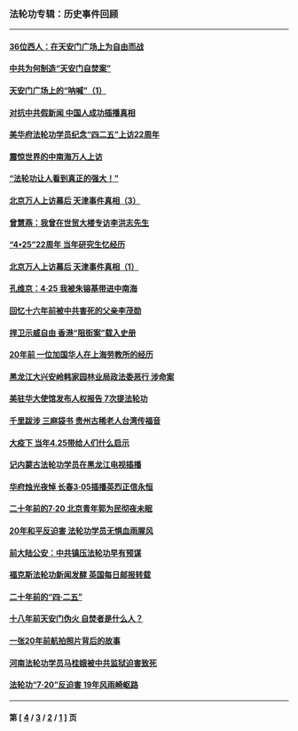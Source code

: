 ### 法轮功专辑：历史事件回顾
---
#### [36位西人：在天安门广场上为自由而战](../../pages/nf5793/n13390029.md?04130430) 
#### [中共为何制造“天安门自焚案”](../../pages/nf5793/n13183270.md?04130430) 
#### [天安门广场上的“呐喊”（1）](../../pages/nf5793/n13105277.md?04130430) 
#### [对抗中共假新闻 中国人成功插播真相](../../pages/nf5793/n12910618.md?04130430) 
#### [美华府法轮功学员纪念“四二五”上访22周年](../../pages/nf5793/n12904445.md?04130430) 
#### [震惊世界的中南海万人上访](../../pages/nf5793/n12903976.md?04130430) 
#### [“法轮功让人看到真正的强大！”](../../pages/nf5793/n12903195.md?04130430) 
#### [北京万人上访幕后 天津事件真相（3）](../../pages/nf5793/n12902807.md?04130430) 
#### [曾慧燕：我曾在世贸大楼专访李洪志先生](../../pages/nf5793/n12898729.md?04130430) 
#### [“4•25”22周年 当年研究生忆经历](../../pages/nf5793/n12894152.md?04130430) 
#### [北京万人上访幕后 天津事件真相（1）](../../pages/nf5793/n12885174.md?04130430) 
#### [孔维京：4·25 我被朱镕基带进中南海](../../pages/nf5793/n12864987.md?04130430) 
#### [回忆十六年前被中共害死的父亲李茂勋](../../pages/nf5793/n12880270.md?04130430) 
#### [捍卫示威自由 香港“阻街案”载入史册](../../pages/nf5793/n12811245.md?04130430) 
#### [20年前 一位加国华人在上海劳教所的经历](../../pages/nf5793/n12707932.md?04130430) 
#### [黑龙江大兴安岭韩家园林业局政法委恶行 涉命案](../../pages/nf5793/n12622815.md?04130430) 
#### [美驻华大使馆发布人权报告 7次提法轮功](../../pages/nf5793/n12520541.md?04130430) 
#### [千里跋涉 三麻袋书 贵州古稀老人台湾传福音](../../pages/nf5793/n12198750.md?04130430) 
#### [大疫下 当年4.25带给人们什么启示](../../pages/nf5793/n12058565.md?04130430) 
#### [记内蒙古法轮功学员在黑龙江电视插播](../../pages/nf5793/n11699194.md?04130430) 
#### [华府烛光夜悼 长春3·05插播英烈正信永恒](../../pages/nf5793/n11397432.md?04130430) 
#### [二十年前的7·20 北京青年郭为民彻夜未眠](../../pages/nf5793/n11354195.md?04130430) 
#### [20年和平反迫害 法轮功学员无惧血雨腥风](../../pages/nf5793/n11348279.md?04130430) 
#### [前大陆公安：中共镇压法轮功早有预谋](../../pages/nf5793/n11352168.md?04130430) 
#### [福克斯法轮功新闻发酵  英国每日邮报转载](../../pages/nf5793/n11285952.md?04130430) 
#### [二十年前的“四·二五”](../../pages/nf5793/n11207639.md?04130430) 
#### [十八年前天安门伪火 自焚者是什么人？](../../pages/nf5793/n10996556.md?04130430) 
#### [一张20年前航拍照片背后的故事](../../pages/nf5793/n10693797.md?04130430) 
#### [河南法轮功学员马桂娥被中共监狱迫害致死](../../pages/nf5793/n10684974.md?04130430) 
#### [法轮功“7‧20”反迫害 19年风雨崎岖路](../../pages/nf5793/n10570834.md?04130430) 

---
#### 第 [ [4](./4.md?04130430) / [3](./3.md?04130430) / [2](./2.md?04130430) / [1](./1.md?04130430) ] 页
